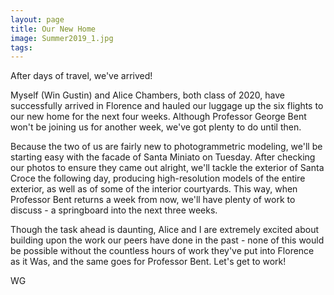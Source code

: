 ```yaml
---
layout: page
title: Our New Home
image: Summer2019_1.jpg
tags:
---
```

After days of travel, we've arrived!

Myself (Win Gustin) and Alice Chambers, both class of 2020, have successfully arrived in Florence and hauled our luggage up the six flights to our new home for the next four weeks. Although Professor George Bent won't be joining us for another week, we've got plenty to do until then.

<!-- more -->

Because the two of us are fairly new to photogrammetric modeling, we'll be starting easy with the facade of Santa Miniato on Tuesday. After checking our photos to ensure they came out alright, we'll tackle the exterior of Santa Croce the following day, producing high-resolution models of the entire exterior, as well as of some of the interior courtyards. This way, when Professor Bent returns a week from now, we'll have plenty of work to discuss - a springboard into the next three weeks.

Though the task ahead is daunting, Alice and I are extremely excited about building upon the work our peers have done in the past - none of this would be possible without the countless hours of work they've put into Florence as it Was, and the same goes for Professor Bent. Let's get to work!

WG
